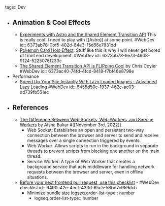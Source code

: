 tags:: Dev

- ## Animation & Cool Effects
	- [Experiments with Astro and the Shared Element Transition API](https://www.maxiferreira.com/blog/astro-page-transitions/) This is really cool. I need to play with [[Astro]] at some point. #WebDev
	  id:: 6373ab78-0bf5-402d-84e3-15d66e7831dd
	- [Pokemon Card Holo Effect](https://codepen.io/simeydotme/pen/abYWJdX). Stuff like this is why I will never get bored of front end development. #WebDev
	  id:: 6373ab78-9e73-4608-9124-5225076f233c
	- [The Shared Element Transition API is FLIPping Cool](https://chriscoyier.net/2022/10/21/the-shared-element-transition-api-is-fliping-cool/) by Chris Coyier #WebDev
	  id:: 6373ac40-74fd-4fcd-8418-f7bf46e8798e
- Performance
	- [Speed Up Your Site Instantly With Lazy Loaded Images - Advanced Lazy Loading](https://blog.webdevsimplified.com/2023-05/lazy-load-images/) #WebDev
	  id:: 6455d50c-1937-462c-ac03-dd739fb551ec
- ## References
	- [The Difference Between Web Sockets, Web Workers, and Service Workers](https://css-tricks.com/the-difference-between-web-sockets-web-workers-and-service-workers/) by Aisha Bukar #[[November 3rd, 2022]]
		- Web Socket: Establishes an open and persistent two-way connection between the browser and server to send and receive messages over a single connection triggered by events.
		- Web Worker: Allows scripts to run in the background in separate threads to prevent scripts from blocking one another on the main thread.
		- Service Worker: A type of Web Worker that creates a background service that acts middleware for handling network requests between the browser and server, even in offline situations.
	- [Before your next frontend pull request, use this checklist](https://evilmartians.com/chronicles/before-your-next-frontend-pull-request-use-this-checklist) - #WebDev checklist
	  id:: 6490c42e-4ecf-433d-85c5-58bd7c959dcb
		- Minimize bundle size
		  logseq.order-list-type:: number
			- logseq.order-list-type:: number